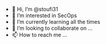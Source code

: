 - 👋 Hi, I’m @stoufi31
- 👀 I’m interested in SecOps
- 🌱 I’m currently learning all the times 
- 💞️ I’m looking to collaborate on ...
- 📫 How to reach me ...

<!---
stoufi31/stoufi31 is a ✨ special ✨ repository because its `README.md` (this file) appears on your GitHub profile.
You can click the Preview link to take a look at your changes.
--->
